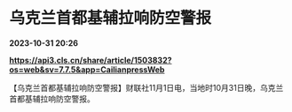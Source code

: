 # 乌克兰首都基辅拉响防空警报

**2023-10-31 20:26**

**https://api3.cls.cn/share/article/1503832?os=web&sv=7.7.5&app=CailianpressWeb**

【乌克兰首都基辅拉响防空警报】财联社11月1日电，当地时10月31日晚，乌克兰首都基辅拉响防空警报。